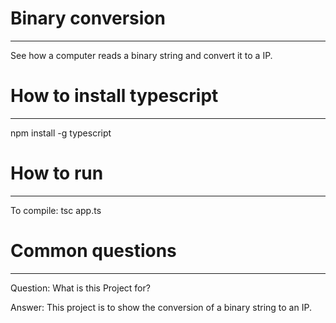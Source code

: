 # Binary conversion
------------
See how a computer reads a binary string and convert it to a IP.

# How to install typescript
------------
npm install -g typescript

# How to run
------------
To compile: tsc app.ts

# Common questions
------------
Question: What is this Project for?

Answer: This project is to show the conversion of a binary string to an IP.

